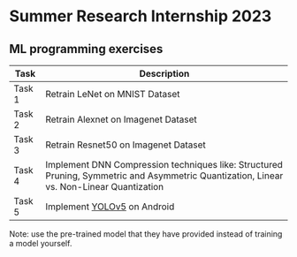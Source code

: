 # Summer Research Internship 2023
## ML programming exercises

<!-- write in a table -->
| Task | Description |
| --- | --- |
| Task 1 | Retrain LeNet on MNIST Dataset |
| Task 2 | Retrain Alexnet on Imagenet Dataset |
| Task 3 | Retrain Resnet50 on Imagenet Dataset |
| Task 4 | Implement DNN Compression techniques like: Structured Pruning, Symmetric and Asymmetric Quantization, Linear vs. Non-Linear Quantization |
| Task 5 | Implement [YOLOv5](https://github.com/pytorch/android-demo-app/tree/master/ObjectDetection) on Android |

Note: use the pre-trained model that they have provided instead of
training a model yourself.


